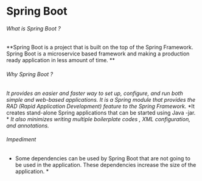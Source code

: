 # Spring Boot 



###### What is Spring Boot ?

**Spring Boot is a project that is built on the top of the Spring Framework. Spring Boot is a microservice based framework and making a 
production ready application in less amount of time. **

###### Why Spring Boot ?

*It provides an easier and faster way to set up, configure, and run both simple and web-based applications.*
*It is a Spring module that provides the RAD (Rapid Application Development) feature to the Spring Framework.*
*It creates stand-alone Spring applications that can be started using Java -jar. *
*It also minimizes writing multiple boilerplate codes , XML configuration, and annotations.*

###### Impediment

*  Some dependencies can be used by Spring Boot that are not going to be used in the application. These dependencies increase the size of the application. *


